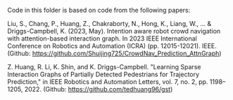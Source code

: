 Code in this folder is based on code from the following papers:

Liu, S., Chang, P., Huang, Z., Chakraborty, N., Hong, K., Liang, W., ... & Driggs-Campbell, K. (2023, May). Intention aware robot crowd navigation with attention-based interaction graph. In 2023 IEEE International Conference on Robotics and Automation (ICRA) (pp. 12015-12021). IEEE. (Github: https://github.com/Shuijing725/CrowdNav_Prediction_AttnGraph)

Z. Huang, R. Li, K. Shin, and K. Driggs-Campbell. "Learning Sparse Interaction Graphs of Partially Detected Pedestrians for Trajectory Prediction," in IEEE Robotics and Automation Letters, vol. 7, no. 2, pp. 1198–1205, 2022. (Github: https://github.com/tedhuang96/gst)